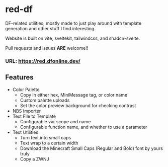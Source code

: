 # red-df
DF-related utilities, mostly made to just play around with template generation and other stuff I find interesting.

Website is built on vite, sveltekit, tailwindcss, and shadcn-svelte.

Pull requests and issues **ARE** welcome!!

### URL: https://red.dfonline.dev/

## Features
- Color Palette
  * Copy in either hex, MiniMessage tag, or color name
  * Custom palette uploads
  * Set the color preview background for checking contrast
- NBS Importer
- Text File to Template
  * Configurable var scope and name
  * Configurable function name, and whether to use a parameter
- Text Utilities
  * Turn text into small caps
  * Text wrap to a certain width
  * Download the Minecraft Small Caps (Regular and Bold) font by yours truly
  * Copy a ZWNJ
